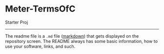 # Meter-TermsOfC

Starter Proj

---

The readme file is a `.md` file ([markdown](https://daringfireball.net/projects/markdown/syntax)) that gets displayed on the repository screen. The README always has some basic information, how to use your software, links, and such.

